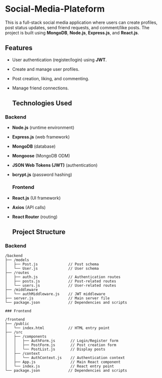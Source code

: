 # Social-Media-Plateform
This is a full-stack social media application where users can create profiles, post status updates, send friend requests, and comment/like posts. 
The project is built using **MongoDB**, **Node.js**, **Express.js**, and **React.js**.

## Features
- User authentication (register/login) using **JWT**.
- Create and manage user profiles.
- Post creation, liking, and commenting.
- Manage friend connections.

  ## Technologies Used

### Backend
- **Node.js** (runtime environment)
- **Express.js** (web framework)
- **MongoDB** (database)
- **Mongoose** (MongoDB ODM)
- **JSON Web Tokens (JWT)** (authentication)
- **bcrypt.js** (password hashing)

  ### Frontend
- **React.js** (UI framework)
- **Axios** (API calls)
- **React Router** (routing)


  ## Project Structure

### Backend
```
/backend
├── /models
│   ├── Post.js              // Post schema
│   └── User.js              // User schema
├── /routes
│   ├── auth.js              // Authentication routes
│   ├── posts.js             // Post-related routes
│   └── users.js             // User-related routes
├── /middleware
│   └── authMiddleware.js    // JWT middleware
├── server.js                // Main server file
└── package.json             // Dependencies and scripts

### Frontend

/frontend
├── /public
│   └── index.html           // HTML entry point
├── /src
│   ├── /components
│   │   ├── AuthForm.js       // Login/Register form
│   │   ├── PostForm.js       // Post creation form
│   │   └── PostList.js       // Display posts
│   ├── /context
│   │   └── AuthContext.js    // Authentication context
│   ├── App.js                // Main React component
│   └── index.js              // React entry point
└── package.json             // Dependencies and scripts
